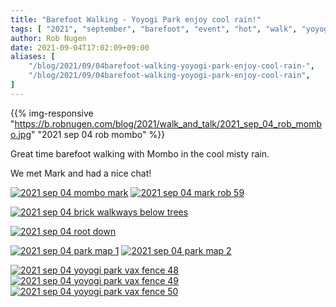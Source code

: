 ```yaml
---
title: "Barefoot Walking - Yoyogi Park enjoy cool rain!"
tags: [ "2021", "september", "barefoot", "event", "hot", "walk", "yoyogi" ]
author: Rob Nugen
date: 2021-09-04T17:02:09+09:00
aliases: [
    "/blog/2021/09/04barefoot-walking-yoyogi-park-enjoy-cool-rain-",
    "/blog/2021/09/04barefoot-walking-yoyogi-park-enjoy-cool-rain",
]
---
```



{{% img-responsive "https://b.robnugen.com/blog/2021/walk_and_talk/2021_sep_04_rob_mombo.jpg" "2021 sep 04 rob mombo" %}}

Great time barefoot walking with Mombo in the cool misty rain.

We met Mark and had a nice chat!

[![2021 sep 04 mombo mark](//b.robnugen.com/blog/2021/walk_and_talk/thumbs/2021_sep_04_mombo_mark.jpg)](//b.robnugen.com/blog/2021/walk_and_talk/2021_sep_04_mombo_mark.jpg)
[![2021 sep 04 mark rob 59](//b.robnugen.com/blog/2021/walk_and_talk/thumbs/2021_sep_04_mark_rob_59.jpg)](//b.robnugen.com/blog/2021/walk_and_talk/2021_sep_04_mark_rob_59.jpg)

[![2021 sep 04 brick walkways below trees](//b.robnugen.com/blog/2021/walk_and_talk/thumbs/2021_sep_04_brick_walkways_below_trees.jpg)](//b.robnugen.com/blog/2021/walk_and_talk/2021_sep_04_brick_walkways_below_trees.jpg)

[![2021 sep 04 root down](//b.robnugen.com/blog/2021/walk_and_talk/thumbs/2021_sep_04_root_down.jpg)](//b.robnugen.com/blog/2021/walk_and_talk/2021_sep_04_root_down.jpg)

[![2021 sep 04 park map 1](//b.robnugen.com/blog/2021/walk_and_talk/thumbs/2021_sep_04_park_map_1.jpg)](//b.robnugen.com/blog/2021/walk_and_talk/2021_sep_04_park_map_1.jpg)
[![2021 sep 04 park map 2](//b.robnugen.com/blog/2021/walk_and_talk/thumbs/2021_sep_04_park_map_2.jpg)](//b.robnugen.com/blog/2021/walk_and_talk/2021_sep_04_park_map_2.jpg)

[![2021 sep 04 yoyogi park vax fence 48](//b.robnugen.com/blog/2021/walk_and_talk/thumbs/2021_sep_04_yoyogi_park_vax_fence_48.jpg)](//b.robnugen.com/blog/2021/walk_and_talk/2021_sep_04_yoyogi_park_vax_fence_48.jpg)
[![2021 sep 04 yoyogi park vax fence 49](//b.robnugen.com/blog/2021/walk_and_talk/thumbs/2021_sep_04_yoyogi_park_vax_fence_49.jpg)](//b.robnugen.com/blog/2021/walk_and_talk/2021_sep_04_yoyogi_park_vax_fence_49.jpg)
[![2021 sep 04 yoyogi park vax fence 50](//b.robnugen.com/blog/2021/walk_and_talk/thumbs/2021_sep_04_yoyogi_park_vax_fence_50.jpg)](//b.robnugen.com/blog/2021/walk_and_talk/2021_sep_04_yoyogi_park_vax_fence_50.jpg)
